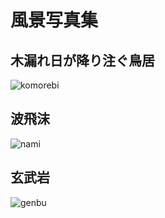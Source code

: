 # 風景写真集

## 木漏れ日が降り注ぐ鳥居

![komorebi](https://github.com/Kasugaccho/picture/blob/master/picture/%E6%9C%A8%E6%BC%8F%E3%82%8C%E6%97%A5%E3%81%8C%E9%99%8D%E3%82%8A%E6%B3%A8%E3%81%90%E9%B3%A5%E5%B1%85.jpg)

## 波飛沫

![nami](https://github.com/Kasugaccho/picture/blob/master/picture/%E6%B3%A2%E9%A3%9B%E6%B2%AB.jpg)

## 玄武岩

![genbu](https://github.com/Kasugaccho/picture/blob/master/picture/%E7%8E%84%E6%AD%A6%E5%B2%A9.jpg)

